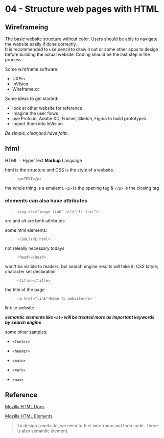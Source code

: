 # 04 - Structure web pages with HTML

## Wireframeing

The basic website structure without  color. Users should be able to navigate the website easily if done correctly,  
It is recommended to use pencil to draw it out or some other apps to design before building the actual website. Coding should be the last step in the process.

Some wireframe software:
- UXPin
- InVision
- Wireframe.cc

Some ideas to get started:

- look at other website for reference
- imagine the user flows
- use Proto.io, Adobe XD, Framer, Sketch, Figma to build prototypes
- import them into InVision

*Be simple, clear,and have faith.*

## html

HTML = HyperText **Markup** Language

html is the structure and CSS is the style of a website.

> `<p>TEXT</p>`


the whole thing is a emelemt.
`<p>` is the opening tag & `</p>` is the closing tag

### elements can also have attributes

> `<img src="image link" alt="alt text"`>

src and alt are both attributes

some html elements:


> `<!DOCTYPE html>`

not releally necessary todays

> `<head></head>`

won't be visible to readers, but search engine results will take it; CSS tstyle; character set declaration

> `<title></title>`

the title of the page

> `<a href="link">Name to website</a>`

link to website

***semantic elements like `<h1>` will be treated more as important keywords by search engine*** 

some other samples:

- `<footer>`

- `<header>`

- `<main>`

- `<mark>`

- `<nav>`

## Reference

[Mozilla HTML Docs](https://developer.mozilla.org/en-US/docs/Web/HTML)

[Mozilla HTML Elements](https://developer.mozilla.org/en-US/docs/Web/HTML/Element)


> To design a website, we need to first wireframe and then code. There is also semantic element. 